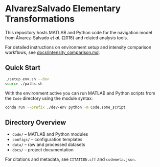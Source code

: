 # AlvarezSalvado Elementary Transformations

This repository hosts MATLAB and Python code for the navigation model from Álvarez-Salvado *et al.* (2018) and related analysis tools.

For detailed instructions on environment setup and intensity comparison workflows, see [docs/intensity_comparison.md](docs/intensity_comparison.md).

## Quick Start

```bash
./setup_env.sh --dev
source ./paths.sh
```

With the environment active you can run MATLAB and Python scripts from the `Code` directory using the module syntax:

```bash
conda run --prefix ./dev-env python -m Code.some_script
```

## Directory Overview

- `Code/` – MATLAB and Python modules
- `configs/` – configuration templates
- `data/` – raw and processed datasets
- `docs/` – project documentation

For citations and metadata, see `CITATION.cff` and `codemeta.json`.
